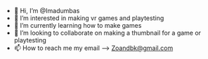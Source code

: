 - 👋 Hi, I’m @Imadumbas
- 👀 I’m interested in making vr games and playtesting
- 🌱 I’m currently learning how to make games 
- 💞️ I’m looking to collaborate on making a thumbnail for a game or playtesting
- 📫 How to reach me my email --> Zoandbk@gmail.com 

<!---
Imadumbas/Imadumbas is a ✨ special ✨ repository because its `README.md` (this file) appears on your GitHub profile.
You can click the Preview link to take a look at your changes.
--->
